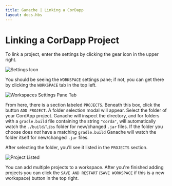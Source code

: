 ```yaml
---
title: Ganache | Linking a CorDapp
layout: docs.hbs
---
```

# Linking a CorDapp Project

To link a project, enter the settings by clicking the gear icon in the upper right.

![Settings Icon](/img/docs/ganache/corda/corda-settings-icon.png)

You should be seeing the `WORKSPACE` settings pane; if not, you can get there by clicking the `WORKSPACE` tab in the top left.

![Workspaces Settings Pane Tab](/img/docs/ganache/corda/corda-workspaces-pane-tab.png)

From here, there is a section labeled `PROJECTS`. Beneath this box, click the button `ADD PROJECT`. A folder selection modal will appear. Select the folder of your CordApp project. Ganache will inspect the directory, and for folders with a `gradle.build` file containing the string `"corda"`, will automatically watch the `./build/libs` folder for new/changed `.jar` files. If the folder you choose does _not_ have a matching `gradle.build` Ganache will watch the folder itself for new/changed `.jar` files.

After selecting the folder, you'll see it listed in the `PROJECTS` section.

![Project Listed](/img/docs/ganache/corda/corda-project-listed.png)

You can add multiple projects to a workspace. After you're finished adding projects you can click the `SAVE AND RESTART` (`SAVE WORKSPACE` if this is a new workspace) button in the top right.